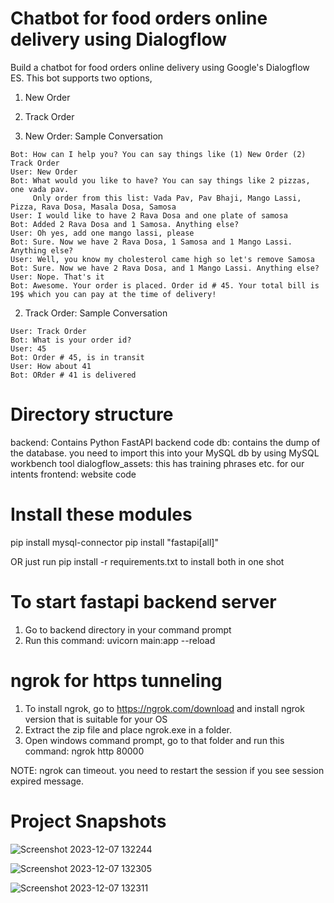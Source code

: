 Chatbot for food orders online delivery using Dialogflow
===================
Build a chatbot for food orders online delivery using Google's Dialogflow ES. This bot supports two options,

1) New Order
2) Track Order

1) New Order: Sample Conversation

```
Bot: How can I help you? You can say things like (1) New Order (2) Track Order
User: New Order
Bot: What would you like to have? You can say things like 2 pizzas, one vada pav.
     Only order from this list: Vada Pav, Pav Bhaji, Mango Lassi, Pizza, Rava Dosa, Masala Dosa, Samosa
User: I would like to have 2 Rava Dosa and one plate of samosa
Bot: Added 2 Rava Dosa and 1 Samosa. Anything else?
User: Oh yes, add one mango lassi, please
Bot: Sure. Now we have 2 Rava Dosa, 1 Samosa and 1 Mango Lassi. Anything else?
User: Well, you know my cholesterol came high so let's remove Samosa
Bot: Sure. Now we have 2 Rava Dosa, and 1 Mango Lassi. Anything else?
User: Nope. That's it
Bot: Awesome. Your order is placed. Order id # 45. Your total bill is 19$ which you can pay at the time of delivery!
```

2) Track Order: Sample Conversation

```Bot: How can I help you? You can say things like (1) New Order (2) Track Order
User: Track Order
Bot: What is your order id?
User: 45
Bot: Order # 45, is in transit
User: How about 41
Bot: ORder # 41 is delivered
```


Directory structure
===================
backend: Contains Python FastAPI backend code
db: contains the dump of the database. you need to import this into your MySQL db by using MySQL workbench tool
dialogflow_assets: this has training phrases etc. for our intents
frontend: website code

Install these modules
======================

pip install mysql-connector
pip install "fastapi[all]"

OR just run pip install -r requirements.txt to install both in one shot

To start fastapi backend server
================================
1. Go to backend directory in your command prompt
2. Run this command: uvicorn main:app --reload

ngrok for https tunneling
================================
1. To install ngrok, go to https://ngrok.com/download and install ngrok version that is suitable for your OS
2. Extract the zip file and place ngrok.exe in a folder.
3. Open windows command prompt, go to that folder and run this command: ngrok http 80000

NOTE: ngrok can timeout. you need to restart the session if you see session expired message.

Project Snapshots
===================

![Screenshot 2023-12-07 132244](https://github.com/stha1122/OrderEaseBot/assets/122188963/061da9a9-c2b0-488b-bfc7-641fc8724450)

![Screenshot 2023-12-07 132305](https://github.com/stha1122/OrderEaseBot/assets/122188963/e02ee4fe-9c66-4f06-b704-92e31537bb42)

![Screenshot 2023-12-07 132311](https://github.com/stha1122/OrderEaseBot/assets/122188963/34ed4c3b-bfe9-4db8-964a-fc69ca87007a)



